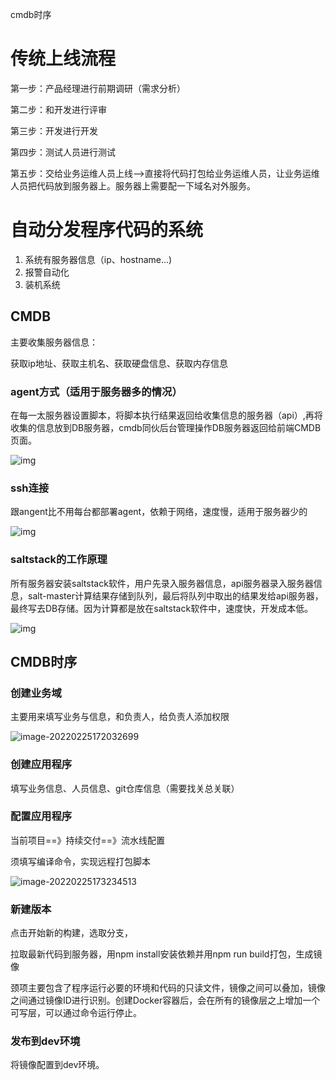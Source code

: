 cmdb时序

# 传统上线流程

第一步：产品经理进行前期调研（需求分析）

第二步：和开发进行评审

第三步：开发进行开发

第四步：测试人员进行测试

第五步：交给业务运维人员上线-->直接将代码打包给业务运维人员，让业务运维人员把代码放到服务器上。服务器上需要配一下域名对外服务。

# 自动分发程序代码的系统

1. 系统有服务器信息（ip、hostname...)
2. 报警自动化
3. 装机系统

## CMDB

主要收集服务器信息：

获取ip地址、获取主机名、获取硬盘信息、获取内存信息

### agent方式（适用于服务器多的情况）

在每一太服务器设置脚本，将脚本执行结果返回给收集信息的服务器（api）,再将收集的信息放到DB服务器，cmdb同伙后台管理操作DB服务器返回给前端CMDB页面。

![img](https://i.loli.net/2018/12/13/5c12079014ea2.png)

### ssh连接

跟angent比不用每台都部署agent，依赖于网络，速度慢，适用于服务器少的

![img](https://i.loli.net/2018/12/13/5c12079077ac1.png)

### saltstack的工作原理

所有服务器安装saltstack软件，用户先录入服务器信息，api服务器录入服务器信息，salt-master计算结果存储到队列，最后将队列中取出的结果发给api服务器，最终写去DB存储。因为计算都是放在saltstack软件中，速度快，开发成本低。

![img](https://i.loli.net/2018/12/13/5c1207920226e.png)

## CMDB时序

### 创建业务域

主要用来填写业务与信息，和负责人，给负责人添加权限

![image-20220225172032699](C:\Users\yaotingtinga\AppData\Roaming\Typora\typora-user-images\image-20220225172032699.png)

### 创建应用程序

填写业务信息、人员信息、git仓库信息（需要找关总关联）

### 配置应用程序

当前项目==》持续交付==》流水线配置

须填写编译命令，实现远程打包脚本

![image-20220225173234513](C:\Users\yaotingtinga\AppData\Roaming\Typora\typora-user-images\image-20220225173234513.png)

### 新建版本

点击开始新的构建，选取分支，

拉取最新代码到服务器，用npm install安装依赖并用npm run build打包，生成镜像

颈项主要包含了程序运行必要的环境和代码的只读文件，镜像之间可以叠加，镜像之间通过镜像ID进行识别。创建Docker容器后，会在所有的镜像层之上增加一个可写层，可以通过命令运行停止。

### 发布到dev环境

将镜像配置到dev环境。
